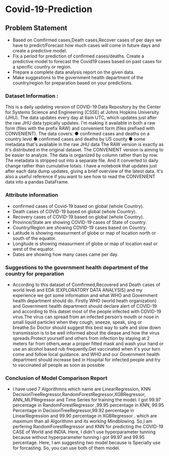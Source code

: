 # Covid-19-Prediction
## Problem Statement

*   Based on Comfirmed cases,Death cases,Recover cases of per days we have to predict/Forecast how much cases will come in future days and create a predictive model.
*   Fix a period for prediction of confirmed cases/deaths. Create a predictive model to forecast the Covid19 cases based on past cases for a specific country or region.
*   Prepare a complete data analysis report on the given data.
*   Make suggestions to the government health department of the country/region for preparation based on your predictions.
  
### Dataset Information :

This is a daily updating version of COVID-19 Data Repository by the Center for Systems Science and Engineering (CSSE) at Johns Hopkins University (JHU). The data updates every day at 6am UTC, which updates just after the raw JHU data typically updates.
I'm making it available in both a raw form (files with the prefix RAW) and convenient form (files prefixed with CONVENIENT).
The data covers:
  ●	confirmed cases and deaths on a country level
  ●	confirmed cases and deaths by US county
  ●	some metadata that's available in the raw JHU data
The RAW version is exactly as it's distributed in the original dataset.
The CONVENIENT version is aiming to be easier to analyze. The data is organized by column rather than by row. The metadata is stripped out into a separate file. And it converted to daily change rather than cumulative totals.
I have a notebook that updates just after each data dump updates, giving a brief overview of the latest data. It's also a useful reference if you want to see how to read the CONVENIENT data into a pandas DataFrame.

### Attribute information
*   confirmed cases of Covid-19 based on global (whole Country).
*   Death cases of COVID-19 based on global (whole Country).
*   Recovery cases of COVID-19 based on global (whole Country).
*   Province/State are showing COVID-19 cases of State of country.
*   Country/Region are showing COVID-19 cases based on Country.
*   Latitude is showing measurment of globe or map of location north or south of the equator.
*   Longitude is showing measurment of globe or map of location east or west of the equator.
*   Dates are showing how many cases came per day.

### Suggestions to the government health department of the country for preparation

*   According to this dataset of Comfirmed,Recovered and Death cases of world level and EDA (EXPLORATORY DATA ANALYSIS) and my experience we got some information and what WHO and Government health department should do. Firstly WHO (world heath organization) and Government health department should declare alert of COVID-19 and according to this datset most of the people infected with COVID-19 virus.The virus can spread from an infected person’s mouth or nose in small liquid particles when they cough, sneeze, speak, sing or breathe.So Doctor should suggest this best way to safe and slow down transmission is to be well informed about the diease and how the virus spreads.Protect yourself and others from infection by staying at 2 meters far from others,wear a proper fitted mask and wash your hand or use an alcohol based rub frequently.Get vaccinated when it's your turn come and follow local guidance. and WHO and our Government health department should increase bed in Hospital for infected people and try to vaccinated all people as soon as possible

### Conclusion of Model Comparison Report

*   I have used 7 Algorithmns which name are LinearRegression, KNN DecisionTreeRegressor,RandomForestRegressor,XGBRegressor, ANN_MLPRegressor and Time Series for training the model. I got 99.97 percentage in RandomForestRegressor ,99.95 percentage in KNN, 99.95 Percentage in DecisionTreeRegressor,99.92 percentage in LinearRegression and 99.90 percentage in XGBRegressor . which are maximum than all Algorithmn and its working Mindblowing. So,I am perfering RandomForestRegressor and KNN for predicting the COVID-19 CASE of World and INDIA. Here, I didn't use hyperparameter tunning because without hyperparameter tunning i got 99.97 and 99.95 percentage. Here, I am suggesting two model because is Specially use for forcasting. So, you can use both of them model.
